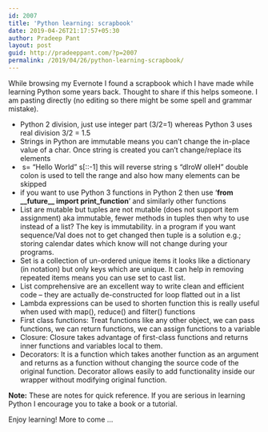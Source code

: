 ```yaml
---
id: 2007
title: 'Python learning: scrapbook'
date: 2019-04-26T21:17:57+05:30
author: Pradeep Pant
layout: post
guid: http://pradeeppant.com/?p=2007
permalink: /2019/04/26/python-learning-scrapbook/
---
```

While browsing my Evernote I found a scrapbook which I have made while learning Python some years back. Thought to share if this helps someone. I am pasting directly (<g class="gr_ gr\_351 gr-alert gr\_spell gr\_inline\_cards gr\_run\_anim ContextualSpelling ins-del multiReplace" id="351" data-gr-id="351">no</g> editing so there might be some <g class="gr_ gr\_346 gr-alert gr\_gramm gr\_inline\_cards gr\_run\_anim Grammar only-ins replaceWithoutSep" id="346" data-gr-id="346">spell</g> and grammar mistake). 

  * Python 2 division, just use integer part (3/2=1) whereas Python 3 uses real division 3/2 = 1.5
  * Strings in Python are immutable means you can&#8217;t change the in-place value of a char. Once string is created you can&#8217;t change/replace its elements
  *  s= &#8220;Hello World&#8221; s[::-1] this will reverse string s &#8220;dlroW olleH&#8221; double colon is used to tell the range and also how many elements can be skipped
  * if you want to use Python 3 functions in Python 2 then use &#8216;**from \_\_future\_\_ import print_function**&#8216; and similarly other functions 
  * List are mutable but tuples are not mutable (does not support item assignment) aka immutable, fewer methods in tuples then why to use instead of a list? The key is immutability. in a program if you want sequence/Val does not to get changed then tuple is a solution e.g.; storing calendar dates which know will not change during your programs. 
  * Set is a collection of un-ordered unique items it looks like a dictionary (in notation) but only keys which are unique. It can help in removing repeated items means you can use set to cast list.
  * List comprehensive are an excellent way to write clean and efficient code &#8211; they are actually de-constructed for loop flatted out in a list
  * Lambda expressions can be used to shorten function this is really useful when used with map(), reduce() and filter() functions
  * First class functions: Treat functions like any other object, we can pass functions, we can return functions, we can assign functions to a variable
  * Closure: Closure takes advantage of first-class functions and returns inner functions and variables local to them.
  * Decorators: It is a function which takes another function as an argument and returns as a function without changing the source code of the original function. Decorator allows easily to add functionality inside our wrapper without modifying original function.  

**Note:** These are notes for quick reference. If you are serious in learning Python I encourage you to take a book or a tutorial. 

Enjoy learning! More to come &#8230;